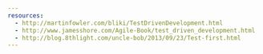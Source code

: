 ```yaml
---
resources:
  - http://martinfowler.com/bliki/TestDrivenDevelopment.html
  - http://www.jamesshore.com/Agile-Book/test_driven_development.html
  - http://blog.8thlight.com/uncle-bob/2013/09/23/Test-first.html
---
```

